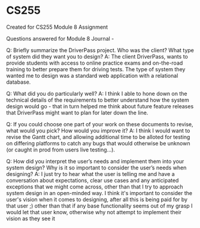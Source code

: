 # CS255
Created for CS255 Module 8 Assignment

Questions answered for Module 8 Journal - 

Q: Briefly summarize the DriverPass project. Who was the client? What type of system did they want you to design?
A: The client DriverPass, wants to provide students with access to online practice exams and on-the-road training to better prepare them for driving tests. The type of system they wanted me to design was a standard web application with a relational database. 


Q: What did you do particularly well?
A: I think I able to hone down on the technical details of the requirements to better understand how the system design would go - that in turn helped me think about future feature releases that DriverPass might want to plan for later down the line. 

Q: If you could choose one part of your work on these documents to revise, what would you pick? How would you improve it?
A: I think I would want to revise the Gantt chart, and allowing additional time to be alloted for testing on differing platforms to catch any bugs that would otherwise be unknown (or caught in prod from users live testing...). 

Q: How did you interpret the user’s needs and implement them into your system design? Why is it so important to consider the user’s needs when designing?
A: I just try to hear what the user is telling me and have a conversation about expectations, clear use cases and any anticipated exceptions that we might come across, other than that I try to approach system design in an open-minded way. I think it's important to consider the user's vision when it comes to designing, after all this is being paid for by that user ;) other than that if any base functionality seems out of my grasp I would let that user know, otherwise why not attempt to implement their vision as they see it